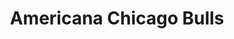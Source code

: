 ---
title: "Americana Chicago Bulls"
url: /san-jose-pinula/americana-chicago-bulls/
shop: Kleidung
---